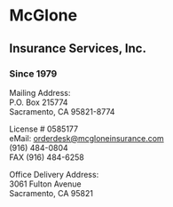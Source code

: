 <div id="head-contain">
	<div id="logobox">
		<h1>McGlone</h1>
		<h2>Insurance Services, Inc.</h2>
		<h3>Since 1979</h3>
	</div>
	<div id="info-row">
		<div id="left-box">
			<p>
				Mailing Address:<br>
				P.O. Box 215774<br>
				Sacramento, CA 95821-8774
			</p>
		</div>
		<div id="center-box">
			<p>
				License # 0585177<br>
				eMail: <a href="orderdesk@mcgloneinsurance.com" >orderdesk@mcgloneinsurance.com</a><br>
				(916) 484-0804<br>
				FAX (916) 484-6258
			</p>
		<div id="right-box">
			<p>
				Office Delivery Address:<br>
				3061 Fulton Avenue<br>
				Sacramento, CA 95821
			</p>
		</div>
		<p class="clear"></p>
	</div>
</div>